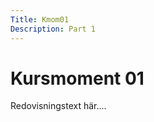 ```yaml
---
Title: Kmom01
Description: Part 1
---
```


Kursmoment 01
==================

Redovisningstext här....